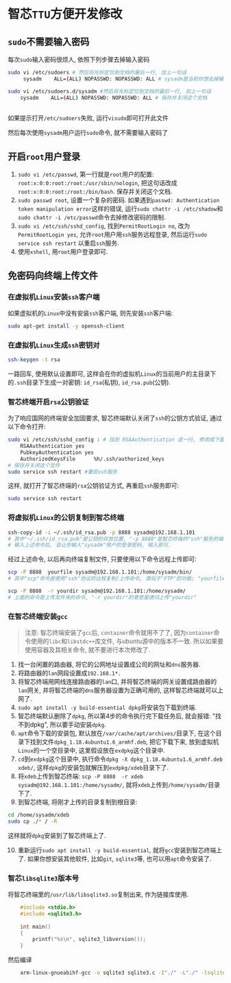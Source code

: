 # 智芯`TTU`方便开发修改

## `sudo`不需要输入密码

每次`sudo`输入密码很烦人, 依照下列步骤去掉输入密码

```bash
sudo vi /etc/sudoers # 然后将光标定位到文档的最后一行, 加上一句话
	 sysadm    ALL=(ALL) NOPASSWD: NOPASSWD: ALL # sysadm是当前你想去掉输入密码的用户名, 可以是任意有效的用户名. 保存并关闭这个文档

sudo vi /etc/sudoers.d/sysadm #然后将光标定位到文档的最后一行, 加上一句话
	sysadm    ALL=(ALL) NOPASSWD: NOPASSWD: ALL # 保存并关闭这个文档
	 
```

如果提示打开`/etc/sudoers`失败, 运行`visudo`即可打开此文件

然后每次使用`sysadm`用户运行`sudo`命令, 就不需要输入密码了



## 开启`root`用户登录

1. `sudo vi /etc/passwd`, 第一行就是`root`用户的配置: `root:x:0:0:root:/root:/usr/sbin/nologin`, 把这句话改成  `root:x:0:0:root:/root:/bin/bash`. 保存并关闭这个文档.
2. `sudo passwd root`, 设置一个复杂的密码. 如果遇到`passwd: Authentication token manipulation error`这样的错误, 运行`sudo chattr -i /etc/shadow`和`sudo chattr -i /etc/passwd`命令去掉修改密码的限制.
3. `sudo vi /etc/ssh/sshd_config`, 找到`PermitRootLogin no`, 改为`PermitRootLogin yes`, 允许`root`用户用`ssh`服务远程登录, 然后运行`sudo service ssh restart` 以重启`ssh`服务.
3. 使用`xshell`, 用`root`用户登录即可.

## 免密码向终端上传文件

### 在虚拟机`Linux`安装`ssh`客户端

如果虚拟机的`Linux`中没有安装`ssh`客户端, 则先安装`ssh`客户端:

```bash
sudo apt-get install -y openssh-client
```

### 在虚拟机`Linux`生成`ssh`密钥对

```bash
ssh-keygen -t rsa
```
一路回车, 使用默认设置即可,  这样会在你的虚拟机`Linux`的当前用户的主目录下的`.ssh`目录下生成一对密钥: `id_rsa`(私钥), `id_rsa.pub`(公钥).

### 智芯终端开启`rsa`公钥验证

为了响应国网的终端安全加固要求, 智芯终端默认关闭了`ssh`的公钥方式验证, 通过以下命令打开:

```bash
sudo vi /etc/ssh/sshd_config : # 找到 RSAAuthentication 这一行, 修改成下面的设置, 如果没有这3句话, 手动加入即可
	RSAAuthentication yes
	PubkeyAuthentication yes
	AuthorizedKeysFile      %h/.ssh/authorized_keys
# 保存并关闭这个文件	
sudo service ssh restart #重启ssh服务
```

这样, 就打开了智芯终端的`rsa`公钥验证方式,  再重启`ssh`服务即可:

```bash
sudo service ssh restart
```

### 将虚拟机`Linux`的公钥复制到智芯终端

```bash
ssh-copy-id -i ~/.ssh/id_rsa.pub -p 8888 sysadm@192.168.1.101
# 其中"~/.ssh/id_rsa.pub"是公钥的存放位置, "-p 8888"是智芯终端的"ssh"服务的端口号, "sysadm@192.168.1.101"的意思是, 将公钥存放到"192.168.1.101"这个"ssh"服务器的"sysadm"的主目录下的".ssh/authorized_keys"文件中
# 输入上述命令后, 会让你输入"sysadm"用户的登录密码, 输入即可.
```

经过上述命令, 以后再向终端复制文件, 只要使用以下命令远程上传即可:

```bash
scp -P 8888  yourfile sysadm@192.168.1.101:/home/sysadm/bin/
# 其中"scp"命令是使用"ssh"协议的远程复制/上传命令, 类似于"FTP"的功能; "yourfile"是你想要往终端复制的文件; "sysadm@192.168.1.101"意思是使用用户名"sysadm"登录"192.168.1.101"进行本次复制动作; ":/home/sysadm/bin/"是要将本次的文件放到终端的哪个目录下, 注意这个目录"sysadm"要有写权限

scp -P 8888  -r yourdir sysadm@192.168.1.101:/home/sysadm/
# 上面的命令是上传文件夹的命令, "-r yourdir"的意思是递归上传"yourdir"
```

### 在智芯终端安装`gcc`

> 注意: 智芯终端安装了`gcc`后, `container`命令就用不了了, 因为`container`命令使用的`libc`和`libstdc++`库文件, 与ubuntu源中的版本不一致. 所以如果要使用容器及其相关命令, 就不要进行本次修改了.

1. 找一台闲置的路由器, 将它的公网地址设置成公司的网址和`dns`服务器.
2. 将路由器的`lan`网段设置成`192.168.1*.`
3. 将智芯终端用网线连接路由器的`lan`口, 并将智芯终端的网关设置成路由器的`lan`网关, 并将智芯终端的`dns`服务器设置为正确可用的, 这样智芯终端就可以上网了.
4. `sudo apt install -y build-essential dpkg`将安装包下载到终端.
5. 智芯终端默认删除了`dpkg`, 所以第4步的命令执行完下载任务后, 就会报错: "找不到dpkg",  所以要手动安装`dpkg`.
6. `apt`命令下载的安装包, 默认放在`/var/cache/apt/archives/`目录下,  在这个目录下找到文件`dpkg_1.18.4ubuntu1.6_armhf.deb`, 把它下载下来, 放到虚拟机`Linux`的一个空目录中, 这里假设放在`exdpkg`这个目录中.
7. `cd`到`exdpkg`这个目录中, 执行命令`dpkg -X dpkg_1.18.4ubuntu1.6_armhf.deb xdeb/`, 这样`dpkg`的安装包就解压到`exdpkg/xdeb`目录下了.
8. 将`xdeb`上传到智芯终端: `scp -P 8888  -r xdeb sysadm@192.168.1.101:/home/sysadm/`, 就将`xdeb`上传到`/home/sysadm/`目录下了.
9. 到智芯终端, 将刚才上传的目录复制到根目录: 

```bash
cd /home/sysadm/xdeb
sudo cp ./* / -R
```
这样就将`dpkg`安装到了智芯终端上了.

10. 重新运行`sudo apt install -y build-essential`, 就将`gcc`安装到智芯终端上了. 如果你想安装其他软件, 比如`git`, `sqlite3`等, 也可以用`apt`命令安装了.

### 智芯`libsqlite3`版本号

将智芯终端里的`/usr/lib/libsqlite3.so`复制出来, 作为链接库使用.

```C
	#include <stdio.h>
	#include <sqlite3.h>
	
	int main()
	{
  		printf("%s\n", sqlite3_libversion());
	}
```

然后编译

```bash
	arm-linux-gnueabihf-gcc -o sqlite3 sqlite3.c -I"./" -L"./" -lsqlite3 -lpthread -ldl
```